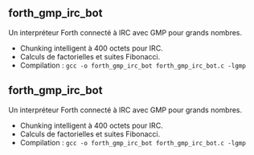 ## forth_gmp_irc_bot
Un interpréteur Forth connecté à IRC avec GMP pour grands nombres.
- Chunking intelligent à 400 octets pour IRC.
- Calculs de factorielles et suites Fibonacci.
- Compilation : `gcc -o forth_gmp_irc_bot forth_gmp_irc_bot.c -lgmp`
## forth_gmp_irc_bot
Un interpréteur Forth connecté à IRC avec GMP pour grands nombres.
- Chunking intelligent à 400 octets pour IRC.
- Calculs de factorielles et suites Fibonacci.
- Compilation : `gcc -o forth_gmp_irc_bot forth_gmp_irc_bot.c -lgmp`

